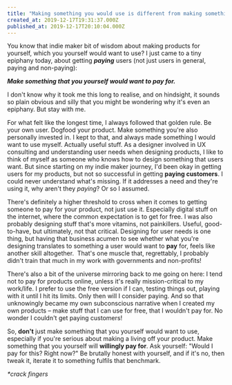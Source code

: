 ```yaml
---
title: "Making something you would use is different from making something you would PAY for"
created_at: 2019-12-17T19:31:37.000Z
published_at: 2019-12-17T20:10:04.000Z
---
```

You know that indie maker bit of wisdom about making products for yourself, which you yourself would want to use? I just came to a tiny epiphany today, about getting _**paying**_ users (not just users in general, paying and non-paying): 

  

_**Make something that you yourself would want to pay for.**_ 

  

I don't know why it took me this long to realise, and on hindsight, it sounds so plain obvious and silly that you might be wondering why it's even an epiphany. But stay with me. 

  

For what felt like the longest time, I always followed that golden rule. Be your own user. Dogfood your product. Make something you're also personally invested in. I kept to that, and always made something I would want to use myself. Actually useful stuff. As a designer involved in UX consulting and understanding user needs when designing products, I like to think of myself as someone who knows how to design something that users want. But since starting on my indie maker journey, I'd been okay in getting users for my products, but not so successful in getting **paying customers**. I could never understand what's missing. If it addresses a need and they're using it, why aren't they _paying_? Or so I assumed.

  

There's definitely a higher threshold to cross when it comes to getting someone to pay for your product, not just use it. Especially digital stuff on the internet, where the common expectation is to get for free. I was also probably designing stuff that's more vitamins, not painkillers. Useful, good-to-have, but ultimately, not that critical. Designing for user needs is one thing, but having that business acumen to see whether what you're designing translates to something a user would want to **pay** for, feels like another skill altogether.  That's one muscle that, regrettably, I probably didn't train that much in my work with governments and non-profits!

  

There's also a bit of the universe mirroring back to me going on here: I tend not to pay for products online, unless it's really mission-critical to my work/life. I prefer to use the free version if I can, testing things out, playing with it until I hit its limits. Only then will I consider paying. And so that unknowingly became my own subconscious narrative when I created my own products – make stuff that I can use for free, that I wouldn't pay for. No wonder I couldn't get paying customers!

So, **don't** just make something that you yourself would want to use, especially if you're serious about making a living off your product. Make something that you yourself will **willingly pay for**. Ask yourself: "Would I pay for this? Right now?" Be brutally honest with yourself, and if it's no, then tweak it, iterate it to something fulfils that benchmark.

  

_\*crack fingers_
